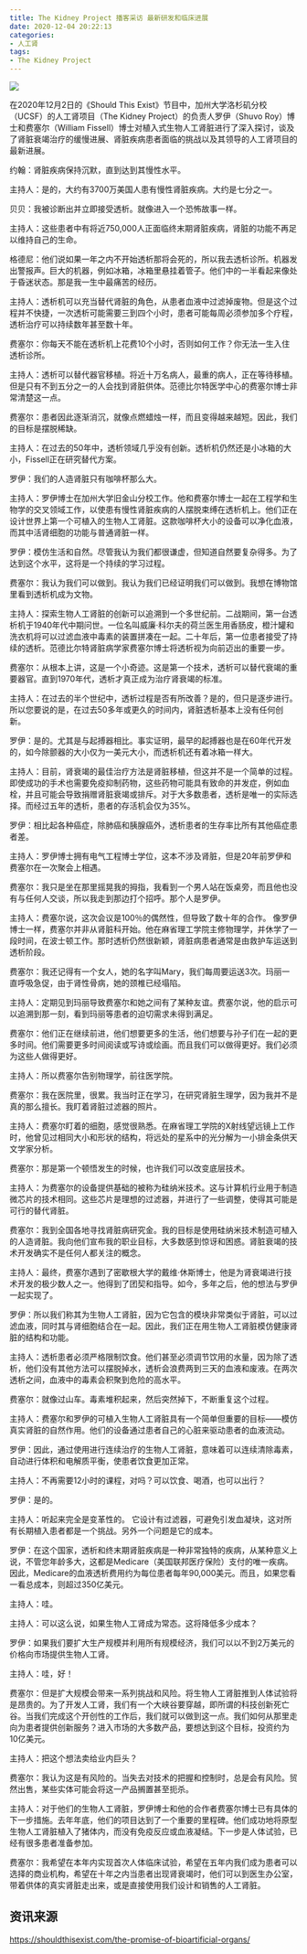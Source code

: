 ```yaml
---
title: The Kidney Project 播客采访 最新研发和临床进展
date: 2020-12-04 20:22:13
categories:
- 人工肾
tags:
- The Kidney Project
---
```


![](the-kidney-project.jpg)

在2020年12月2日的《Should This Exist》节目中，加州大学洛杉矶分校（UCSF）的人工肾项目（The Kidney Project）的负责人罗伊（Shuvo Roy）博士和费塞尔（William Fissell）博士对植入式生物人工肾脏进行了深入探讨，谈及了肾脏衰竭治疗的缓慢进展、肾脏疾病患者面临的挑战以及其领导的人工肾项目的最新进展。

<!-- more -->

约翰：肾脏疾病保持沉默，直到达到其慢性水平。

主持人：是的，大约有3700万美国人患有慢性肾脏疾病。大约是七分之一。

贝贝：我被诊断出并立即接受透析。就像进入一个恐怖故事一样。

主持人：这些患者中有将近750,000人正面临终末期肾脏疾病，肾脏的功能不再足以维持自己的生命。

格德尼：他们说如果一年之内不开始透析那将会死的，所以我去透析诊所。机器发出警报声。巨大的机器，例如冰箱，冰箱里悬挂着管子。他们中的一半看起来像处于昏迷状态。那是我一生中最痛苦的经历。

主持人：透析机可以充当替代肾脏的角色，从患者血液中过滤掉废物。但是这个过程并不快捷，一次透析可能需要三到四个小时，患者可能每周必须参加多个疗程，透析治疗可以持续数年甚至数十年。

费塞尔：你每天不能在透析机上花费10个小时，否则如何工作？你无法一生入住透析诊所。

主持人：透析可以替代器官移植。将近十万名病人，最重的病人，正在等待移植。但是只有不到五分之一的人会找到肾脏供体。范德比尔特医学中心的费塞尔博士非常清楚这一点。

费塞尔：患者因此逐渐消沉，就像点燃蜡烛一样，而且变得越来越短。因此，我们的目标是摆脱稀缺。

主持人：在过去的50年中，透析领域几乎没有创新。透析机仍然还是小冰箱的大小，Fissell正在研究替代方案。

罗伊：我们的人造肾脏只有咖啡杯那么大。

主持人：罗伊博士在加州大学旧金山分校工作。他和费塞尔博士一起在工程学和生物学的交叉领域工作，以使患有慢性肾脏疾病的人摆脱束缚在透析机上。他们正在设计世界上第一个可植入的生物人工肾脏。这款咖啡杯大小的设备可以净化血液，而其中活肾细胞的功能与普通肾脏一样。

罗伊：模仿生活和自然。尽管我认为我们都很谦虚，但知道自然要复杂得多。为了达到这个水平，这将是一个持续的学习过程。

费塞尔：我认为我们可以做到。我认为我们已经证明我们可以做到。我想在博物馆里看到透析机成为文物。

主持人：探索生物人工肾脏的创新可以追溯到一个多世纪前。二战期间，第一台透析机于1940年代中期问世。一位名叫威廉·科尔夫的荷兰医生用香肠皮，橙汁罐和洗衣机将可以过滤血液中毒素的装置拼凑在一起。二十年后，第一位患者接受了持续的透析。范德比尔特肾脏病学家费塞尔博士将透析视为向前迈出的重要一步。

费塞尔：从根本上讲，这是一个小奇迹。这是第一个技术，透析可以替代衰竭的重要器官。直到1970年代，透析才真正成为治疗肾衰竭的标准。

主持人：在过去的半个世纪中，透析过程是否有所改善？是的，但只是逐步进行。所以您要说的是，在过去50多年或更久的时间内，肾脏透析基本上没有任何创新。

罗伊：是的。尤其是与起搏器相比。事实证明，最早的起搏器也是在60年代开发的，如今除颤器的大小仅为一美元大小，而透析机还有着冰箱一样大。

主持人：目前，肾衰竭的最佳治疗方法是肾脏移植，但这并不是一个简单的过程。即使成功的手术也需要免疫抑制药物，这些药物可能具有致命的并发症，例如血栓，并且可能会导致捐赠肾脏衰竭或排斥。对于大多数患者，透析是唯一的实际选择。而经过五年的透析，患者的存活机会仅为35%。

罗伊：相比起各种癌症，除肺癌和胰腺癌外，透析患者的生存率比所有其他癌症患者差。

主持人：罗伊博士拥有电气工程博士学位，这本不涉及肾脏，但是20年前罗伊和费塞尔在一次聚会上相遇。

费塞尔：我只是坐在那里摇晃我的拇指，我看到一个男人站在饭桌旁，而且他也没有与任何人交谈，所以我走到那边打个招呼。那个人是罗伊。

主持人：费塞尔说，这次会议是100％的偶然性，但导致了数十年的合作。 像罗伊博士一样，费塞尔并非从肾脏科开始。他在麻省理工学院主修物理学，并休学了一段时间，在波士顿工作。那时透析仍然很新颖，肾脏病患者通常是由救护车运送到透析阶段。

费塞尔：我还记得有一个女人，她的名字叫Mary，我们每周要运送3次。玛丽一直呼吸急促，由于肾性骨病，她的颈椎已经塌陷。

主持人：定期见到玛丽导致费塞尔和她之间有了某种友谊。费塞尔说，他的启示可以追溯到那一刻，看到玛丽等患者的迫切需求未得到满足。

费塞尔：他们正在继续前进，他们想要更多的生活，他们想要与孙子们在一起的更多时间。他们需要更多时间阅读或写诗或绘画。而且我们可以做得更好。我们必须为这些人做得更好。

主持人：所以费塞尔告别物理学，前往医学院。

费塞尔：我在医院里，很累。我当时正在学习，在研究肾脏生理学，因为我并不是真的那么擅长。我盯着肾脏过滤器的照片。

主持人：费塞尔盯着的细胞，感觉很熟悉。在麻省理工学院的X射线望远镜上工作时，他曾见过相同大小和形状的结构，将远处的星系中的光分解为一小排金条供天文学家分析。

费塞尔：那是第一个顿悟发生的时候，也许我们可以改变底层技术。

主持人：为费塞尔的设备提供基础的被称为硅纳米技术。这与计算机行业用于制造微芯片的技术相同。这些芯片是理想的过滤器，并进行了一些调整，使得其可能是可行的替代肾脏。

费塞尔：我到全国各地寻找肾脏病研究金。我的目标是使用硅纳米技术制造可植入的人造肾脏。我向他们宣布我的职业目标，大多数感到惊讶和困惑。肾脏衰竭的技术开发确实不是任何人都关注的概念。

主持人：最终，费塞尔遇到了密歇根大学的戴维·休斯博士，他是为肾衰竭进行技术开发的极少数人之一。他得到了团契和指导。如今，多年之后，他的想法与罗伊一起实现了。

罗伊：所以我们称其为生物人工肾脏，因为它包含的模块非常类似于肾脏，可以过滤血液，同时其与肾细胞结合在一起。因此，我们正在用生物人工肾脏模仿健康肾脏的结构和功能。

主持人：透析患者必须严格限制饮食。他们甚至必须调节饮用的水量，因为除了透析，他们没有其他方法可以摆脱掉水，透析会浪费两到三天的血液和废液。在两次透析之间，血液中的毒素会积聚到危险的高水平。

费塞尔：就像过山车。毒素堆积起来，然后突然掉下，不断重复这个过程。

主持人：费塞尔和罗伊的可植入生物人工肾脏具有一个简单但重要的目标——模仿真实肾脏的自然作用。他们的设备通过患者自己的心脏来驱动患者的血液流动。

罗伊：因此，通过使用进行连续治疗的生物人工肾脏，意味着可以连续清除毒素，自动进行体积和电解质平衡，使患者饮食更加正常。

主持人：不再需要12小时的课程，对吗？可以饮食、喝酒，也可以出行？

罗伊：是的。

主持人：听起来完全是变革性的。 它设计有过滤器，可避免引发血凝块，这对所有长期植入患者都是一个挑战。另外一个问题是它的成本。

罗伊：在这个国家，透析和终末期肾脏疾病是一种非常独特的疾病，从某种意义上说，不管您年龄多大，这都是Medicare（美国联邦医疗保险）支付的唯一疾病。因此，Medicare的血液透析费用约为每位患者每年90,000美元。而且，如果您看一看总成本，则超过350亿美元。

主持人：哇。

主持人：可以这么说，如果生物人工肾成为常态。这将降低多少成本？

罗伊：如果我们要扩大生产规模并利用所有规模经济，我们可以以不到2万美元的价格向市场提供生物人工肾。

主持人：哇，好！

费塞尔：但是扩大规模会带来一系列挑战和风险。将生物人工肾脏推到人体试验将是昂贵的。为了开发人工肾，我们有一个大峡谷要穿越，即所谓的科技创新死亡谷。当我们完成这个开创性的工作后，我们就可以做到这一点。我们如何从那里走向为患者提供创新服务？进入市场的大多数产品，要想达到这个目标，投资约为10亿美元。

主持人：把这个想法卖给业内巨头？

费塞尔：我认为这是有风险的。当失去对技术的把握和控制时，总是会有风险。贸然出售，某些实体可能会将这一产品搁置甚至扼杀。

主持人：对于他们的生物人工肾脏，罗伊博士和他的合作者费塞尔博士已有具体的下一步措施。去年年底，他们的项目达到了一个重要的里程碑。他们成功地将原型生物人工肾脏植入了猪体内，而没有免疫反应或血液凝结。下一步是人体试验，已经有很多患者准备参加。

费塞尔：我希望在本年内实现首次人体临床试验，希望在五年内我们成为患者可以选择的商业机构，希望在十年之内当患者出现肾衰竭时，他们可以到医生办公室，带着供体的真实肾脏走出来，或是直接使用我们设计和销售的人工肾脏。

## 资讯来源

https://shouldthisexist.com/the-promise-of-bioartificial-organs/
